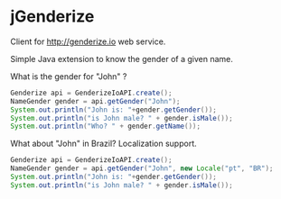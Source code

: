 # jGenderize

Client for http://genderize.io web service.

Simple Java extension to know the gender of a given name.

What is the gender for "John" ?

```java
Genderize api = GenderizeIoAPI.create();
NameGender gender = api.getGender("John");
System.out.println("John is: "+gender.getGender());
System.out.println("is John male? " + gender.isMale());
System.out.println("Who? " + gender.getName());
```
What about "John" in Brazil? Localization support.

```java
Genderize api = GenderizeIoAPI.create();
NameGender gender = api.getGender("John", new Locale("pt", "BR");
System.out.println("John is: "+gender.getGender());
System.out.println("is John male? " + gender.isMale());
```
